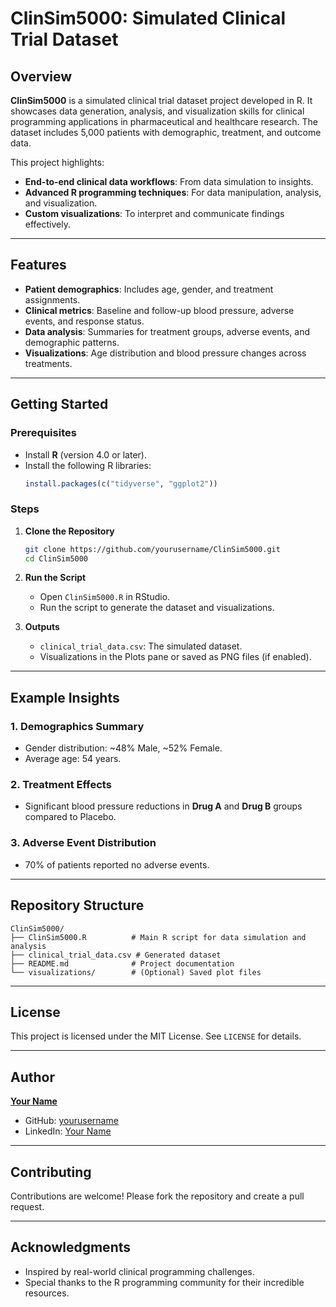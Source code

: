 
# ClinSim5000: Simulated Clinical Trial Dataset  

## Overview  
**ClinSim5000** is a simulated clinical trial dataset project developed in R. It showcases data generation, analysis, and visualization skills for clinical programming applications in pharmaceutical and healthcare research. The dataset includes 5,000 patients with demographic, treatment, and outcome data.

This project highlights:  
- **End-to-end clinical data workflows**: From data simulation to insights.  
- **Advanced R programming techniques**: For data manipulation, analysis, and visualization.  
- **Custom visualizations**: To interpret and communicate findings effectively.  

---

## Features  
- **Patient demographics**: Includes age, gender, and treatment assignments.  
- **Clinical metrics**: Baseline and follow-up blood pressure, adverse events, and response status.  
- **Data analysis**: Summaries for treatment groups, adverse events, and demographic patterns.  
- **Visualizations**: Age distribution and blood pressure changes across treatments.  

---

## Getting Started  

### Prerequisites  
- Install **R** (version 4.0 or later).  
- Install the following R libraries:  
  ```R
  install.packages(c("tidyverse", "ggplot2"))
  ```

### Steps  
1. **Clone the Repository**  
   ```bash
   git clone https://github.com/yourusername/ClinSim5000.git
   cd ClinSim5000
   ```

2. **Run the Script**  
   - Open `ClinSim5000.R` in RStudio.  
   - Run the script to generate the dataset and visualizations.  

3. **Outputs**  
   - `clinical_trial_data.csv`: The simulated dataset.  
   - Visualizations in the Plots pane or saved as PNG files (if enabled).  

---

## Example Insights  
### 1. **Demographics Summary**  
- Gender distribution: ~48% Male, ~52% Female.  
- Average age: 54 years.  

### 2. **Treatment Effects**  
- Significant blood pressure reductions in **Drug A** and **Drug B** groups compared to Placebo.  

### 3. **Adverse Event Distribution**  
- 70% of patients reported no adverse events.  

---

## Repository Structure  
```
ClinSim5000/  
├── ClinSim5000.R          # Main R script for data simulation and analysis  
├── clinical_trial_data.csv # Generated dataset  
├── README.md              # Project documentation  
└── visualizations/        # (Optional) Saved plot files  
```

---

## License  
This project is licensed under the MIT License. See `LICENSE` for details.  

---

## Author  
**[Your Name](https://linkedin.com/in/agnish/)**  
- GitHub: [yourusername](https://github.com/agnishreddy)  
- LinkedIn: [Your Name](https://www.linkedin.com/in/agnish/)  

---

## Contributing  
Contributions are welcome! Please fork the repository and create a pull request.  

---

## Acknowledgments  
- Inspired by real-world clinical programming challenges.  
- Special thanks to the R programming community for their incredible resources.  
